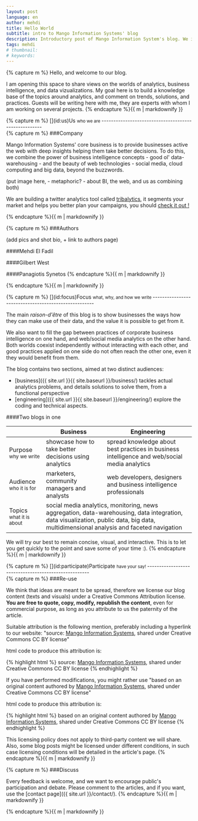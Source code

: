 ```yaml
---
layout: post
language: en
author: mehdi
title: Hello World
subtitle: intro to Mango Information Systems' blog
description: Introductory post of Mango Information System's blog. We introduce our topics and authors, and our view of how corporate blogging should be done
tags: mehdi
# thumbnail: 
# keywords: 
---
```

<div class="section">
{% capture m %}
Hello, and welcome to our blog.

I am opening this space to share views on the worlds of analytics, business intelligence, and data vizualizations. My goal here is to build a knowledge base of the topics around analytics, and comment on trends, solutions, and practices. Guests will be writing here with me, they are experts with whom I am working on several projects.
{% endcapture %}{{ m | markdownify }}</div>

<div class="section">
{% capture m %}
[](id:us)Us <small>who we are </small>
-----------------------------------------------------
<div class="section">
{% capture m %}
###Company

Mango Information Systems' core business is to provide businesses active the web with deep insights helping them take better decisions. To do this, we combine the power of business intelligence concepts - good ol' data-warehousing - and the beauty of web technologies - social media, cloud computing and big data, beyond the buzzwords.

(put image here, - metaphoric? - about BI, the web, and us as combining both)

We are building a twitter analytics tool called [tribalytics](http://tribalytics.com), it segments your market and helps you better plan your campaigns, you should [check it out !](http://tribalytics.com)

{% endcapture %}{{ m | markdownify }}</div>
<div class="section">
{% capture m %}
###Authors

(add pics and shot bio, + link to authors page)

####Mehdi El Fadil

####Gilbert West

####Panagiotis Synetos
{% endcapture %}{{ m | markdownify }}</div>
{% endcapture %}{{ m | markdownify }}</div>

<div class="section">
{% capture m %}
[](id:focus)Focus <small>what, why, and how we write </small>
-----------------------------------------------------

The main <em>raison-d'être</em> of this blog is to show businesses the ways how they can make use of their data, and the value it is possible to get from it.

We also want to fill the gap between practices of corporate business intelligence on one hand, and web/social media analytics on the other hand. Both worlds coexist independently without interacting with each other, and good practices applied on one side do not often reach the other one, even it they would benefit from them.

The blog contains two sections, aimed at two distinct audiences:

* [business]({{ site.url }}{{ site.baseurl }}/business/) tackles actual analytics problems, and details solutions to solve them, from a functional perspective
* [engineering]({{ site.url }}{{ site.baseurl }}/engineering/) explore the coding and technical aspects.

####Two blogs in one

<table class="table table-bordered">
	<thead>
		<tr>
			<th></th>
			<th>Business</th>
			<th>Engineering</th>
		</tr>
	</thead>
	<tbody>
		<tr>
			<td>Purpose <small>why we write</small></td>
			<td>showcase how to take better decisions using analytics</td>
			<td>spread knowledge about best practices in business intelligence and web/social media analytics</td>
		</tr>
		<tr>
			<td>Audience <small>who it is for</small></td>
			<td>marketers, community managers and analysts</td>
			<td>web developers, designers and business intelligence professionals</td>
		</tr>
		<tr>
			<td>Topics <small>what it is about</small></td>
			<td colspan = "2">social media analytics, monitoring, news aggregation, data-warehousing, data integration, data visualization, public data, big data, multidimensional analysis and faceted navigation</td>
		</tr>
	</tbody>
</table>

We will try our best to remain concise, visual, and interactive. This is to let you get quickly to the point and save some of your time :).
{% endcapture %}{{ m | markdownify }}</div>


<div class="section">
{% capture m %}
[](id:participate)Participate <small>have your say! </small>
-----------------------------------------------------
<div class="section">
{% capture m %}
###Re-use

We think that ideas are meant to be spread, therefore we license our blog content (texts and visuals) under a Creative Commons Attribution license. **You are free to quote, copy, modify, republish the content**, even for commercial purpose, as long as you attribute to us the paternity of the article.

Suitable attribution is the following mention, preferably including a hyperlink to our website: "source: [Mango Information Systems](http://mango-is.com), shared under Creative Commons CC BY license"

html code to produce this attribution is:

{% highlight html %}
source: <a href="http://mango-is.com">Mango Information Systems</a>, shared under Creative Commons CC BY license
{% endhighlight %}

If you have performed modifications, you might rather use "based on an original content authored by [Mango Information Systems](http://mango-is.com), shared under Creative Commons CC BY license"

html code to produce this attribution is:

{% highlight html %}
based on an original content authored by <a href="http://mango-is.com">Mango Information Systems</a>, shared under Creative Commons CC BY license
{% endhighlight %}

This licensing policy does not apply to third-party content we will share. Also, some blog posts might be licensed under different conditions, in such case licensing conditions will be detailed in the article's page.
{% endcapture %}{{ m | markdownify }}</div>

<div class="section">
{% capture m %}
###Discuss

Every feedback is welcome, and we want to encourage public's participation and debate. Please comment to the articles, and if you want, use the [contact page]({{ site.url }}/contact/).
{% endcapture %}{{ m | markdownify }}</div>
{% endcapture %}{{ m | markdownify }}</div>
